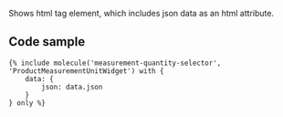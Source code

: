 Shows html tag element, which includes json data as an html attribute.

## Code sample 

```
{% include molecule('measurement-quantity-selector', 'ProductMeasurementUnitWidget') with {
    data: {
        json: data.json
    }
} only %}
```
